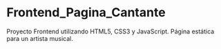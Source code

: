 # Frontend_Pagina_Cantante
Proyecto Frontend utilizando HTML5, CSS3 y JavaScript. Página estática para un artista musical.
